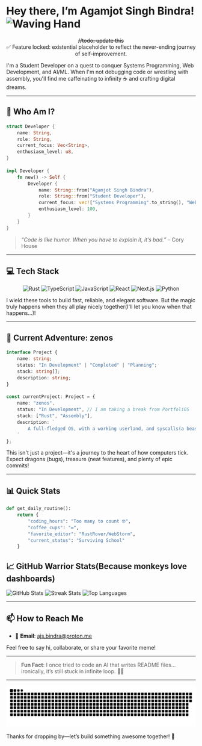 # Hey there, I’m Agamjot Singh Bindra!  <img src="https://media.giphy.com/media/hvRJCLFzcasrR4ia7z/giphy.gif" width="30" alt="Waving Hand">

<div align="center">
  <s>//todo: update this</s>  
  <br>
  ✅ Feature locked: existential placeholder to reflect the never-ending journey of self-improvement.
</div>


I'm a Student Developer on a quest to conquer Systems Programming, Web Development, and AI/ML. When I'm not debugging code or wrestling with assembly, you'll find me caffeinating to infinity ☕️ and crafting digital dreams.

---

## 🚀 Who Am I?

```rust
struct Developer {
    name: String,
    role: String,
    current_focus: Vec<String>,
    enthusiasm_level: u8,
}

impl Developer {
    fn new() -> Self {
        Developer {
            name: String::from("Agamjot Singh Bindra"),
            role: String::from("Student Developer"),
            current_focus: vec!["Systems Programming".to_string(), "Web Development".to_string(), "AI/ML".to_string()],
            enthusiasm_level: 100,
        }
    }
}
```

> *“Code is like humor. When you have to explain it, it’s bad.”* – Cory House

---

## 💻 Tech Stack

<p align="center">
  <img src="https://img.shields.io/badge/rust-%23000000.svg?style=for-the-badge&logo=rust&logoColor=white" alt="Rust">
  <img src="https://img.shields.io/badge/typescript-%23007ACC.svg?style=for-the-badge&logo=typescript&logoColor=white" alt="TypeScript">
  <img src="https://img.shields.io/badge/javascript-%23323330.svg?style=for-the-badge&logo=javascript&logoColor=%23F7DF1E" alt="JavaScript">
  <img src="https://img.shields.io/badge/react-%2320232a.svg?style=for-the-badge&logo=react&logoColor=%2361DAFB" alt="React">
  <img src="https://img.shields.io/badge/next.js-black?style=for-the-badge&logo=next.js&logoColor=white" alt="Next.js">
  <img src="https://img.shields.io/badge/python-3670A0?style=for-the-badge&logo=python&logoColor=ffdd54" alt="Python">
</p>

I wield these tools to build fast, reliable, and elegant software. But the magic truly happens when they all play nicely together(I'll let you know when that happens...)!

---

## 🌟 Current Adventure: zenos

```typescript
interface Project {
    name: string;
    status: "In Development" | "Completed" | "Planning";
    stack: string[];
    description: string;
}

const currentProject: Project = {
    name: "zenos",
    status: "In Development", // I am taking a break from PortfoliOS
    stack: ["Rust", "Assembly"],
    description: `
        A full-fledged OS, with a working userland, and syscalls(a beast I have never tackled up to now)
    `
};
```
<!-- Hope Zenos works out uwu -->

This isn't just a project—it's a journey to the heart of how computers tick. Expect dragons (bugs), treasure (neat features), and plenty of epic commits!

---

## 📊 Quick Stats

```python
def get_daily_routine():
    return {
        "coding_hours": "Too many to count 🤓",
        "coffee_cups": "∞",
        "favorite_editor": "RustRover/WebStorm",
        "current_status": "Surviving School"
    }
```

## 📈 GitHub Warrior Stats(Because monkeys love dashboards)

![GitHub Stats](https://github-readme-stats.vercel.app/api?username=BindraAgamjot256\&show_icons=true\&theme=tokyonight\&hide_border=true)
![Streak Stats](https://github-readme-streak-stats.herokuapp.com?user=BindraAgamjot256\&theme=tokyonight\&hide_border=true)
![Top Languages](https://github-readme-stats.vercel.app/api/top-langs/?username=BindraAgamjot256\&layout=compact\&theme=tokyonight\&hide_border=true)

---

## 📫 How to Reach Me

* 📨 **Email**: [ajs.bindra@proton.me](mailto:ajs.bindra@proton.me)


Feel free to say hi, collaborate, or share your favorite meme!

---

> **Fun Fact**: I once tried to code an AI that writes README files… ironically, it’s still stuck in infinite loop. 🤖🔄 

---

<picture>
  <source media="(prefers-color-scheme: light)" srcset="https://github.com/BindraAgamjot256/BindraAgamjot256/blob/bde49589199b6ade2fe89c2fcfaf895a31584a23/github-contribution-grid-snake.svg">
  <source media="(prefers-color-scheme: dark)" srcset="https://github.com/BindraAgamjot256/BindraAgamjot256/blob/bde49589199b6ade2fe89c2fcfaf895a31584a23/github-contribution-grid-snake-dark.svg">
  <img alt="Fallback image description" src="https://github.com/BindraAgamjot256/BindraAgamjot256/blob/bde49589199b6ade2fe89c2fcfaf895a31584a23/github-contribution-grid-snake.svg">
</picture>



Thanks for dropping by—let’s build something awesome together! 🚀
